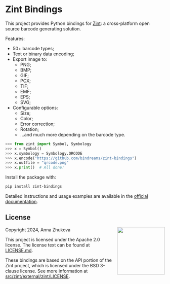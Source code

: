 # Zint Bindings
This project provides Python bindings for [Zint](https://www.zint.org.uk/): a cross-platform open source barcode generating solution.

Features:
- 50+ barcode types;
- Text or binary data encoding;
- Export image to:
	- PNG;
	- BMP;
	- GIF;
	- PCX;
	- TIF;
	- EMF;
	- EPS;
	- SVG;
- Configurable options:
	- Size;
	- Color;
	- Error correction;
	- Rotation;
	- ...and much more depending on the barcode type.

```python
>>> from zint import Symbol, Symbology
>>> x = Symbol()
>>> x.symbology = Symbology.QRCODE
>>> x.encode("https://github.com/bindreams/zint-bindings")
>>> x.outfile = "qrcode.png"
>>> x.print()  # All done!

```

Install the package with:
```sh
pip install zint-bindings
```
Detailed instructions and usage examples are available in the [official documentation](https://bindreams.github.io/zint-bindings/getting-started.html).

## License
<img align="right" width="150px" height="150px" src="https://www.apache.org/foundation/press/kit/img/the-apache-way-badge/Indigo-THE_APACHE_WAY_BADGE-rgb.svg">

Copyright 2024, Anna Zhukova

This project is licensed under the Apache 2.0 license. The license text can be found at [LICENSE.md](/LICENSE.md).

These bindings are based on the API portion of the Zint project, which is licensed under the BSD 3-clause license. See more information at [src/zint/external/zint/LICENSE](/src/zint/external/zint/LICENSE).
